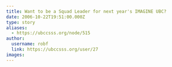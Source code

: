 ```yaml
---
title: Want to be a Squad Leader for next year's IMAGINE UBC? 
date: 2006-10-22T19:51:00.000Z
type: story
aliases:
  - https://ubccsss.org/node/515
author:
  username: robf
  link: https://ubccsss.org/user/27
images:
---
```


